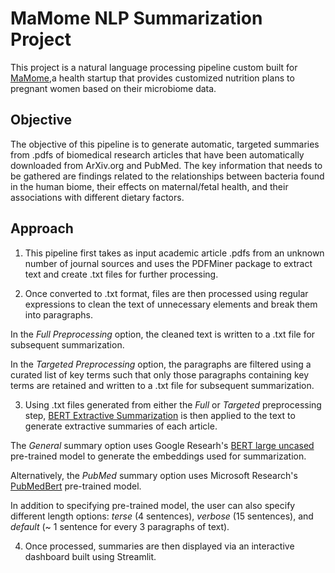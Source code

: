 # MaMome NLP Summarization Project 

This project is a natural language processing pipeline custom built for [MaMome](https://www.mamome.io/),a health startup that provides customized nutrition plans to pregnant women based on their microbiome data.

## Objective

The objective of this pipeline is to generate automatic, targeted summaries from .pdfs of biomedical research articles that have been automatically downloaded from ArXiv.org and PubMed. The key information that needs to be gathered are findings related to the relationships between bacteria found in the human biome, their effects on maternal/fetal health, and their associations with different dietary factors.

## Approach

1. This pipeline first takes as input academic article .pdfs from an unknown number of journal sources and uses the PDFMiner package to extract text and create .txt files for further processing. 

2. Once converted to .txt format, files are then processed using regular expressions to clean the text of unnecessary elements and break them into paragraphs.

In the *Full Preprocessing* option, the cleaned text is written to a .txt file for subsequent summarization.

In the *Targeted Preprocessing* option, the paragraphs are filtered using a curated list of key terms such that only those paragraphs containing key terms are retained and written to a .txt file for subsequent summarization.

3. Using .txt files generated from either the *Full* or *Targeted* preprocessing step, [BERT Extractive Summarization](https://arxiv.org/pdf/1906.04165.pdf) is then applied to the text to generate extractive summaries of each article.

The *General* summary option uses Google Researh's [BERT large uncased](https://github.com/google-research/bert) pre-trained model to generate the embeddings used for summarization.

Alternatively, the *PubMed* summary option uses Microsoft Research's [PubMedBert](https://www.microsoft.com/en-us/research/blog/domain-specific-language-model-pretraining-for-biomedical-natural-language-processing/) pre-trained model.

In addition to specifying pre-trained model, the user can also specify different length options: *terse* (4 sentences), *verbose* (15 sentences), and *default* (~ 1 sentence for every 3 paragraphs of text).

4. Once processed, summaries are then displayed via an interactive dashboard built using Streamlit.
